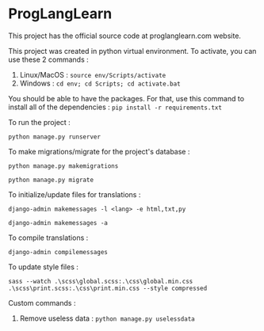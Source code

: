 # ProgLangLearn

This project has the official source code at proglanglearn.com website.

This project was created in python virtual environment. To activate, you can use these 2 commands :
1. Linux/MacOS : `source env/Scripts/activate`
2. Windows : `cd env; cd Scripts; cd activate.bat`

You should be able to have the packages. For that, use this command to install all of the dependencies : `pip install -r requirements.txt`

To run the project :
```
python manage.py runserver
```
To make migrations/migrate for the project's database :
```
python manage.py makemigrations
```
```
python manage.py migrate
```

To initialize/update files for translations :
```
django-admin makemessages -l <lang> -e html,txt,py
```
```
django-admin makemessages -a
```
To compile translations :
```
django-admin compilemessages
```

To update style files :
```
sass --watch .\scss\global.scss:.\css\global.min.css .\scss\print.scss:.\css\print.min.css --style compressed
```

Custom commands :
1. Remove useless data : `python manage.py uselessdata`
